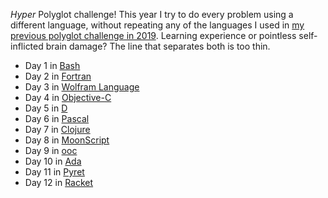 _Hyper_ Polyglot challenge! This year I try to do every problem using a different language, without repeating any of the languages I used in [my previous polyglot challenge in 2019](https://github.com/rosa/advent-of-code/tree/main/2019). Learning experience or pointless self-inflicted brain damage? The line that separates both is too thin.


- Day 1 in [Bash](https://www.gnu.org/savannah-checkouts/gnu/bash/manual/bash.html)
- Day 2 in [Fortran](https://fortran-lang.org/)
- Day 3 in [Wolfram Language](https://www.wolfram.com/language/)
- Day 4 in [Objective-C](https://en.wikipedia.org/wiki/Objective-C)
- Day 5 in [D](https://dlang.org/)
- Day 6 in [Pascal](https://en.wikipedia.org/wiki/Pascal_(programming_language))
- Day 7 in [Clojure](https://clojure.org/)
- Day 8 in [MoonScript](https://moonscript.org/)
- Day 9 in [ooc](https://ooc-lang.org/)
- Day 10 in [Ada](https://en.wikipedia.org/wiki/Ada_(programming_language))
- Day 11 in [Pyret](https://www.pyret.org/)
- Day 12 in [Racket](https://racket-lang.org/)

